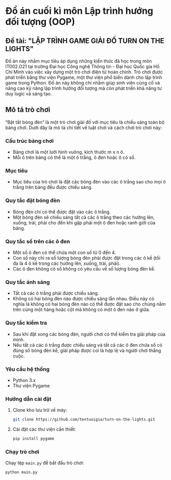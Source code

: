 # Đồ án cuối kì môn Lập trình hướng đối tượng (OOP)

## Đề tài: "LẬP TRÌNH GAME GIẢI ĐỐ TURN ON THE LIGHTS"

Đồ án này nhằm mục tiêu áp dụng những kiến thức đã học trong môn IT002.O21 tại trường Đại học Công nghệ Thông tin - Đại học Quốc gia Hồ Chí Minh vào việc xây dựng một trò chơi điện tử hoàn chỉnh. Trò chơi được phát triển bằng thư viện Pygame, một thư viện phổ biến dành cho lập trình game trong Python. Đồ án này không chỉ nhằm giúp sinh viên củng cố và nâng cao kỹ năng lập trình hướng đối tượng mà còn phát triển khả năng tư duy logic và sáng tạo.

## Mô tả trò chơi

“Bật tắt bóng đèn” là một trò chơi giải đố với mục tiêu là chiếu sáng toàn bộ bảng chơi. Dưới đây là mô tả chi tiết về luật chơi và cách chơi trò chơi này:

### Cấu trúc bảng chơi

- Bảng chơi là một lưới hình vuông, kích thước m x n ô.
- Mỗi ô trên bảng có thể là một ô trắng, ô đen hoặc ô có số.

### Mục tiêu

- Mục tiêu của trò chơi là đặt các bóng đèn vào các ô trắng sao cho mọi ô trắng trên bảng đều được chiếu sáng.

### Quy tắc đặt bóng đèn

- Bóng đèn chỉ có thể được đặt vào các ô trắng.
- Một bóng đèn sẽ chiếu sáng tất cả các ô trắng theo các hướng lên, xuống, trái, phải cho đến khi gặp phải một ô đen hoặc ranh giới của bảng.

### Quy tắc số trên các ô đen

- Một số ô đen có thể chứa một con số từ 0 đến 4.
- Con số này chỉ ra số lượng bóng đèn phải được đặt trong các ô kề (tối đa là 4 ô kề trong các hướng lên, xuống, trái, phải).
- Các ô đen không có số không có yêu cầu về số lượng bóng đèn kề.

### Quy tắc ánh sáng

- Tất cả các ô trắng phải được chiếu sáng.
- Không có hai bóng đèn nào được chiếu sáng lẫn nhau. Điều này có nghĩa là không có hai bóng đèn nào có thể được đặt sao cho chúng nằm trên cùng một hàng hoặc cột mà không có một ô đen nào ở giữa.

### Quy tắc kiểm tra

- Sau khi đặt xong các bóng đèn, người chơi có thể kiểm tra giải pháp của mình.
- Nếu tất cả các ô trắng được chiếu sáng và tất cả các ô đen chứa số có đúng số bóng đèn kề, giải pháp được coi là hợp lệ và người chơi thắng cuộc.

### Yêu cầu hệ thống

- Python 3.x
- Thư viện Pygame

### Hướng dẫn cài đặt

1. Clone kho lưu trữ về máy:

    ```sh
    git clone https://github.com/tentuoigia/turn-on-the-lights.git
    ```

2. Cài đặt các thư viện cần thiết:

    ```sh
    pip install pygame
    ```

### Chạy trò chơi

Chạy tệp `main.py` để bắt đầu trò chơi:

```sh
python main.py
